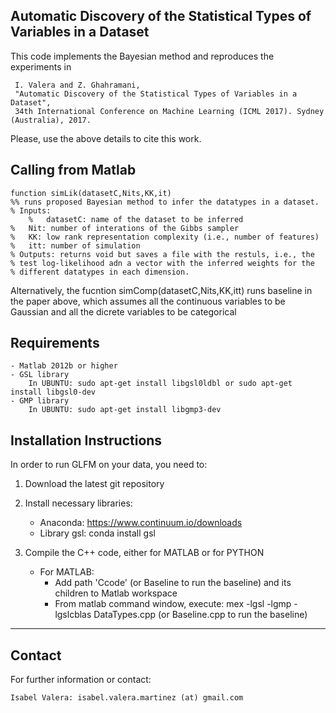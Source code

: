 Automatic Discovery of the Statistical Types of Variables in a Dataset
---------------------------------------------------------

This code implements the Bayesian method and reproduces the experiments in 

     I. Valera and Z. Ghahramani, 
     "Automatic Discovery of the Statistical Types of Variables in a Dataset", 
     34th International Conference on Machine Learning (ICML 2017). Sydney (Australia), 2017.

Please, use the above details to cite this work.


Calling from Matlab
-------------------
    function simLik(datasetC,Nits,KK,it)
    %% runs proposed Bayesian method to infer the datatypes in a dataset.
    % Inputs:
        %   datasetC: name of the dataset to be inferred
    %   Nit: number of interations of the Gibbs sampler
    %   KK: low rank representation complexity (i.e., number of features)
    %   itt: number of simulation
    % Outputs: returns void but saves a file with the restuls, i.e., the
    % test log-likelihood adn a vector with the inferred weights for the
    % different datatypes in each dimension.

Alternatively, the fucntion simComp(datasetC,Nits,KK,itt) runs baseline in the paper above, which assumes all the continuous variables to be Gaussian and all the dicrete variables to be categorical

Requirements
------------

    - Matlab 2012b or higher
    - GSL library
        In UBUNTU: sudo apt-get install libgsl0ldbl or sudo apt-get install libgsl0-dev
    - GMP library
        In UBUNTU: sudo apt-get install libgmp3-dev

Installation Instructions
--------------------------

In order to run GLFM on your data, you need to:

1) Download the latest git repository
2) Install necessary libraries:
    - Anaconda: https://www.continuum.io/downloads
    - Library gsl: conda install gsl

3) Compile the C++ code, either for MATLAB or for PYTHON
    - For MATLAB:
        - Add path 'Ccode' (or Baseline to run the baseline) and its children to Matlab workspace
        - From matlab command window, execute:
            mex  -lgsl -lgmp -lgslcblas DataTypes.cpp  (or Baseline.cpp to run the baseline)

-------
Contact
-------

For further information or contact:

    Isabel Valera: isabel.valera.martinez (at) gmail.com


